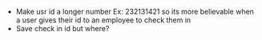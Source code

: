 * Make usr id a longer number Ex: 232131421 so its more believable when a user gives their id to an employee to check them in  
* Save check in id but where?